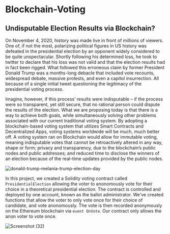 # Blockchain-Voting
## Undisputable Election Results via Blockchain?

  On November 4, 2020, history was made live in front of millions of viewers. One of, if not the most, polarizing political figures in US history was defeated in the presidential election by an opponent widely considered to be quite unspectacular. Shortly following his determined loss, he took to twitter to declare that his loss was not valid and that the election results had in fact been rigged. What followed this erroneous claim by former President Donald Trump was a months-long debacle that included vote recounts, widespread debate, massive protests, and even a capitol insurrection. All because of a single initial tweet questioning the legitimacy of the presidential voting process.

  Imagine, however, if this process’ results were indisputable – if the process were so transparent, yet still secure, that no rational person could dispute the results of the election. What we are proposing today is that there is a way to achieve both goals, while simultaneously solving other problems associated with our current traditional voting system. By adopting a blockchain-based voting system that utilizes Smart Contracts and Decentralized Apps, voting systems worldwide will be much, much better off. A voting system ran on Blockchain would allow for immutable voting, meaning indisputable votes that cannot be retroactively altered in any way, shape or form; privacy and transparency, due to the blockchain’s public nodes and public addresses; and reduced time to disclose the winners of an election because of the real-time updates provided by the public nodes.
  
  ![donald-trump-melania-trump-election-day](https://user-images.githubusercontent.com/78872373/129480814-823d5281-0fe2-462c-8600-de328d850f23.jpg)

In this project, we created a Solidity voting contract called `PresidentialElection` allowing the voter to anonomously vote for their choice in a theoretical presidential election. The contract is controlled and deployed by one account, known as the ballot administrator. We've created functions that allow the voter to only vote once for their choice of candidate, and vote anonomously. The vote is then recorded anonymously on the Ethereum blockchain via `event OnVote`. Our contract only allows the anon voter to vote once. 

![Screenshot (32)](https://user-images.githubusercontent.com/78872373/129481213-e09c1d1a-058d-4809-b66a-f6cb7d4bf393.png)



  
  


